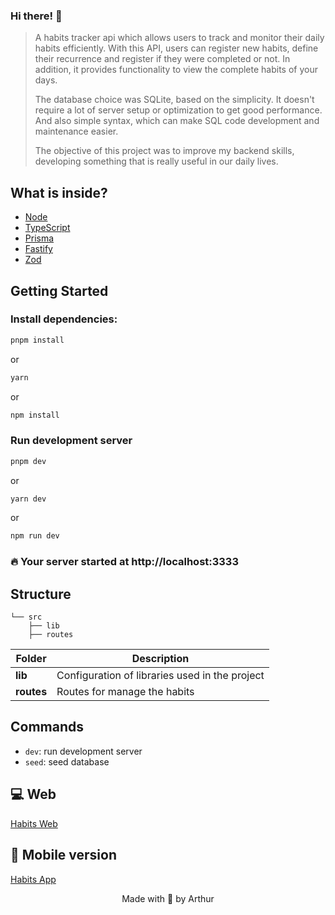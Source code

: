 ### Hi there! 👋

> A habits tracker api which allows users to track and monitor their daily habits efficiently. With this API, users can register new habits, define their recurrence and register if they were completed or not. In addition, it provides functionality to view the complete habits of your days.
>
> The database choice was SQLite, based on the simplicity. It doesn't require a lot of server setup or optimization to get good performance. And also simple syntax, which can make SQL code development and maintenance easier.
>
> The objective of this project was to improve my backend skills, developing something that is really useful in our daily lives.
> 

## What is inside?

- [Node](https://nodejs.org/en/)
- [TypeScript](https://www.typescriptlang.org/)
- [Prisma](https://www.prisma.io/)
- [Fastify](https://www.fastify.io/)
- [Zod](https://zod.dev/)

## Getting Started

### Install dependencies:

```bash
pnpm install
```

or

```bash
yarn
```

or

```bash
npm install
```

### Run development server

```bash
pnpm dev
```

or

```bash
yarn dev
```

or

```bash
npm run dev
```

### 🔥 Your server started at http://localhost:3333

## Structure

```
└── src
    ├── lib
    ├── routes
```

| Folder            | Description                                                   |
| ----------------- | ------------------------------------------------------------- |
| **lib**           | Configuration of libraries used in the project                |
| **routes**        | Routes for manage the habits                                  |

## Commands

- `dev`: run development server
- `seed`: seed database

## 💻 Web

[Habits Web](https://github.com/arthurlbo/habits/tree/main/web)

## 📱 Mobile version

[Habits App](https://github.com/arthurlbo/habits/tree/main/mobile)

<p align="center">Made with 🤍 by Arthur</p>
